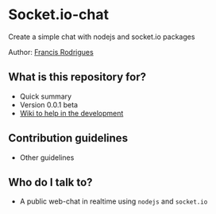 # Socket.io-chat #

Create a simple chat with nodejs and socket.io packages

Author: [Francis Rodrigues](https://bitbucket.org/devtosystems)

## What is this repository for? ##

* Quick summary
* Version 0.0.1 beta
* [Wiki to help in the development](wiki/Doc_to_help_in_the_development.md)

## Contribution guidelines ##

* Other guidelines

## Who do I talk to? ##

* A public web-chat in realtime using `nodejs` and `socket.io`
